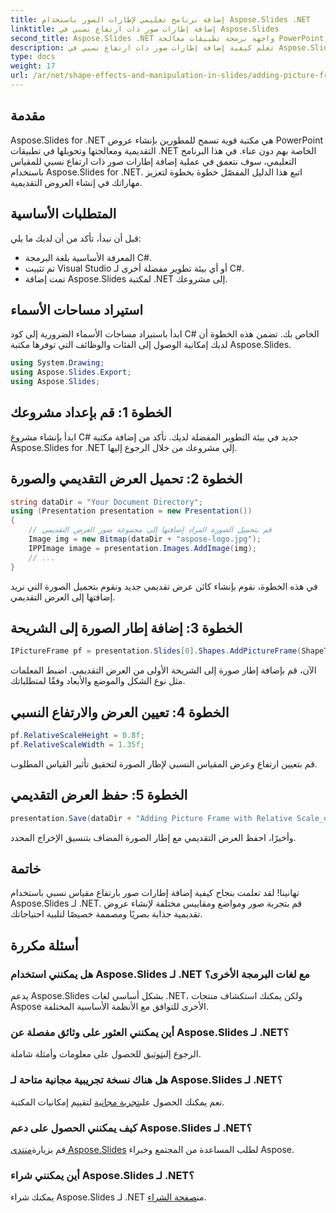 ```yaml
---
title: إضافة برنامج تعليمي لإطارات الصور باستخدام Aspose.Slides .NET
linktitle: إضافة إطارات صور ذات ارتفاع نسبي في Aspose.Slides
second_title: Aspose.Slides .NET واجهة برمجة تطبيقات معالجة PowerPoint
description: تعلم كيفية إضافة إطارات صور ذات ارتفاع نسبي في Aspose.Slides لـ .NET. اتبع هذا الدليل المفصّل خطوة بخطوة للحصول على عروض تقديمية سلسة.
type: docs
weight: 17
url: /ar/net/shape-effects-and-manipulation-in-slides/adding-picture-frames-relative-scale/
---
```

## مقدمة
Aspose.Slides for .NET هي مكتبة قوية تسمح للمطورين بإنشاء عروض PowerPoint التقديمية ومعالجتها وتحويلها في تطبيقات .NET الخاصة بهم دون عناء. في هذا البرنامج التعليمي، سوف نتعمق في عملية إضافة إطارات صور ذات ارتفاع نسبي للمقياس باستخدام Aspose.Slides for .NET. اتبع هذا الدليل المفصّل خطوة بخطوة لتعزيز مهاراتك في إنشاء العروض التقديمية.
## المتطلبات الأساسية
قبل أن نبدأ، تأكد من أن لديك ما يلي:
- المعرفة الأساسية بلغة البرمجة C#.
- تم تثبيت Visual Studio أو أي بيئة تطوير مفضلة أخرى لـ C#.
- تمت إضافة Aspose.Slides لمكتبة .NET إلى مشروعك.
## استيراد مساحات الأسماء
ابدأ باستيراد مساحات الأسماء الضرورية إلى كود C# الخاص بك. تضمن هذه الخطوة أن لديك إمكانية الوصول إلى الفئات والوظائف التي توفرها مكتبة Aspose.Slides.
```csharp
using System.Drawing;
using Aspose.Slides.Export;
using Aspose.Slides;
```
## الخطوة 1: قم بإعداد مشروعك
ابدأ بإنشاء مشروع C# جديد في بيئة التطوير المفضلة لديك. تأكد من إضافة مكتبة Aspose.Slides for .NET إلى مشروعك من خلال الرجوع إليها.
## الخطوة 2: تحميل العرض التقديمي والصورة
```csharp
string dataDir = "Your Document Directory";
using (Presentation presentation = new Presentation())
{
    // قم بتحميل الصورة المراد إضافتها إلى مجموعة صور العرض التقديمي
    Image img = new Bitmap(dataDir + "aspose-logo.jpg");
    IPPImage image = presentation.Images.AddImage(img);
    // ...
}
```
في هذه الخطوة، نقوم بإنشاء كائن عرض تقديمي جديد ونقوم بتحميل الصورة التي نريد إضافتها إلى العرض التقديمي.
## الخطوة 3: إضافة إطار الصورة إلى الشريحة
```csharp
IPictureFrame pf = presentation.Slides[0].Shapes.AddPictureFrame(ShapeType.Rectangle, 50, 50, 100, 100, image);
```
الآن، قم بإضافة إطار صورة إلى الشريحة الأولى من العرض التقديمي. اضبط المعلمات مثل نوع الشكل والموضع والأبعاد وفقًا لمتطلباتك.
## الخطوة 4: تعيين العرض والارتفاع النسبي
```csharp
pf.RelativeScaleHeight = 0.8f;
pf.RelativeScaleWidth = 1.35f;
```
قم بتعيين ارتفاع وعرض المقياس النسبي لإطار الصورة لتحقيق تأثير القياس المطلوب.
## الخطوة 5: حفظ العرض التقديمي
```csharp
presentation.Save(dataDir + "Adding Picture Frame with Relative Scale_out.pptx", SaveFormat.Pptx);
```
وأخيرًا، احفظ العرض التقديمي مع إطار الصورة المضاف بتنسيق الإخراج المحدد.
## خاتمة
تهانينا! لقد تعلمت بنجاح كيفية إضافة إطارات صور بارتفاع مقياس نسبي باستخدام Aspose.Slides لـ .NET. قم بتجربة صور ومواضع ومقاييس مختلفة لإنشاء عروض تقديمية جذابة بصريًا ومصممة خصيصًا لتلبية احتياجاتك.
## أسئلة مكررة
### هل يمكنني استخدام Aspose.Slides لـ .NET مع لغات البرمجة الأخرى؟
يدعم Aspose.Slides بشكل أساسي لغات .NET، ولكن يمكنك استكشاف منتجات Aspose الأخرى للتوافق مع الأنظمة الأساسية المختلفة.
### أين يمكنني العثور على وثائق مفصلة عن Aspose.Slides لـ .NET؟
 الرجوع إلى[توثيق](https://reference.aspose.com/slides/net/) للحصول على معلومات وأمثلة شاملة.
### هل هناك نسخة تجريبية مجانية متاحة لـ Aspose.Slides لـ .NET؟
 نعم يمكنك الحصول على[تجربة مجانية](https://releases.aspose.com/) لتقييم إمكانيات المكتبة.
### كيف يمكنني الحصول على دعم Aspose.Slides لـ .NET؟
 قم بزيارة[منتدى Aspose.Slides](https://forum.aspose.com/c/slides/11) لطلب المساعدة من المجتمع وخبراء Aspose.
### أين يمكنني شراء Aspose.Slides لـ .NET؟
 يمكنك شراء Aspose.Slides لـ .NET من[صفحة الشراء](https://purchase.aspose.com/buy).